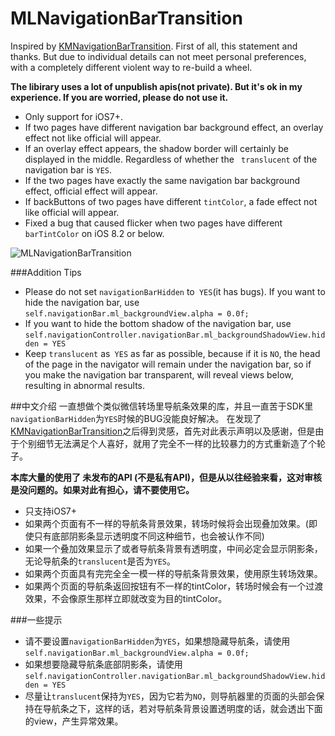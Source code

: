 # MLNavigationBarTransition

Inspired by [KMNavigationBarTransition](https://github.com/MoZhouqi/KMNavigationBarTransition). First of all, this statement and thanks. But due to individual details can not meet personal preferences, with a completely different violent way to re-build a wheel.
  
**The libirary uses a lot of unpublish apis(not private). But it's ok in my experience. If you are worried, please do not use it.**

- Only support for iOS7+.
- If two pages have different navigation bar background effect, an overlay effect not like official will appear.
- If an overlay effect appears, the shadow border will certainly be displayed in the middle. Regardless of whether the ` translucent` of the navigation bar is `YES`.
- If the two pages have exactly the same navigation bar background effect, official effect will appear.
- If backButtons of two pages have different `tintColor`, a fade effect not like official will appear.
- Fixed a bug that caused flicker when two pages have different `barTintColor` on iOS 8.2 or below.

![MLNavigationBarTransition](https://raw.githubusercontent.com/molon/MLNavigationBarTransition/master/snapshot.gif)

###Addition Tips

- Please do not set `navigationBarHidden` to` YES`(it has bugs). If you want to hide the navigation bar, use `self.navigationBar.ml_backgroundView.alpha = 0.0f;`
- If you want to hide the bottom shadow of the navigation bar, use `self.navigationController.navigationBar.ml_backgroundShadowView.hidden = YES`
- Keep `translucent` as` YES` as far as possible, because if it is `NO`, the head of the page in the navigator will remain under the navigation bar, so if you make the navigation bar transparent, will reveal views below, resulting in abnormal results.

##中文介绍
一直想做个类似微信转场里导航条效果的库，并且一直苦于SDK里`navigationBarHidden`为`YES`时候的BUG没能良好解决。
在发现了[KMNavigationBarTransition](https://github.com/MoZhouqi/KMNavigationBarTransition)之后得到灵感，首先对此表示声明以及感谢，但是由于个别细节无法满足个人喜好，就用了完全不一样的比较暴力的方式重新造了个轮子。

**本库大量的使用了 未发布的API (不是私有API)，但是从以往经验来看，这对审核是没问题的。如果对此有担心，请不要使用它。**

- 只支持iOS7+
- 如果两个页面有不一样的导航条背景效果，转场时候将会出现叠加效果。(即使只有底部阴影条显示透明度不同这种细节，也会被认作不同)
- 如果一个叠加效果显示了或者导航条背景有透明度，中间必定会显示阴影条，无论导航条的`translucent`是否为`YES`。
- 如果两个页面具有完完全全一模一样的导航条背景效果，使用原生转场效果。
- 如果两个页面的导航条返回按钮有不一样的tintColor，转场时候会有一个过渡效果，不会像原生那样立即就改变为目的tintColor。

###一些提示
- 请不要设置`navigationBarHidden`为`YES`，如果想隐藏导航条，请使用`self.navigationBar.ml_backgroundView.alpha = 0.0f;`
- 如果想要隐藏导航条底部阴影条，请使用`self.navigationController.navigationBar.ml_backgroundShadowView.hidden = YES`
- 尽量让`translucent`保持为`YES`，因为它若为`NO`，则导航器里的页面的头部会保持在导航条之下，这样的话，若对导航条背景设置透明度的话，就会透出下面的view，产生异常效果。
